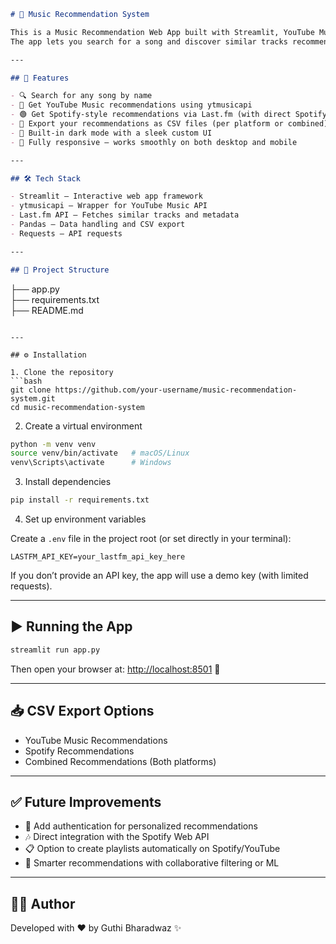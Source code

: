 ```markdown
# 🎵 Music Recommendation System  

This is a Music Recommendation Web App built with Streamlit, YouTube Music API, and the Last.fm API.  
The app lets you search for a song and discover similar tracks recommended from YouTube Music and Spotify (via Last.fm). You can also download your recommendations in CSV format for later use.  

---

## 🚀 Features  

- 🔍 Search for any song by name  
- 🔴 Get YouTube Music recommendations using ytmusicapi  
- 🟢 Get Spotify-style recommendations via Last.fm (with direct Spotify search links)  
- 📂 Export your recommendations as CSV files (per platform or combined)  
- 🎨 Built-in dark mode with a sleek custom UI  
- 📱 Fully responsive – works smoothly on both desktop and mobile  

---

## 🛠️ Tech Stack  

- Streamlit – Interactive web app framework  
- ytmusicapi – Wrapper for YouTube Music API  
- Last.fm API – Fetches similar tracks and metadata  
- Pandas – Data handling and CSV export  
- Requests – API requests  

---

## 📂 Project Structure  

```

├── app.py             
├── requirements.txt   
├── README.md          

````

---

## ⚙️ Installation  

1. Clone the repository  
```bash
git clone https://github.com/your-username/music-recommendation-system.git
cd music-recommendation-system
````

2. Create a virtual environment

```bash
python -m venv venv
source venv/bin/activate   # macOS/Linux
venv\Scripts\activate      # Windows
```

3. Install dependencies

```bash
pip install -r requirements.txt
```

4. Set up environment variables

Create a `.env` file in the project root (or set directly in your terminal):

```
LASTFM_API_KEY=your_lastfm_api_key_here
```

If you don’t provide an API key, the app will use a demo key (with limited requests).

---

## ▶️ Running the App

```bash
streamlit run app.py
```

Then open your browser at: [http://localhost:8501](http://localhost:8501) 🎉

---

## 📥 CSV Export Options

* YouTube Music Recommendations
* Spotify Recommendations
* Combined Recommendations (Both platforms)

---

## ✅ Future Improvements

* 🔑 Add authentication for personalized recommendations
* 🎶 Direct integration with the Spotify Web API
* 📋 Option to create playlists automatically on Spotify/YouTube
* 🤖 Smarter recommendations with collaborative filtering or ML

---

## 👨‍💻 Author

Developed with ❤️ by Guthi Bharadwaz ✨

```
